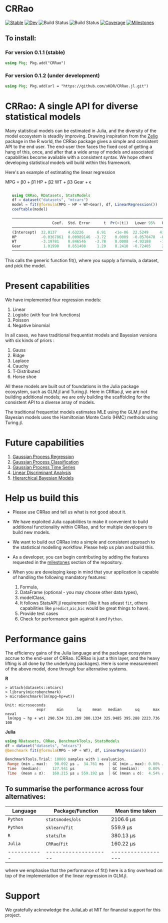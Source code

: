 # CRRao

[![Stable](https://img.shields.io/badge/docs-stable-blue.svg)](https://xKDR.github.io/CRRao.jl/stable)
[![Dev](https://img.shields.io/badge/docs-dev-blue.svg)](https://xKDR.github.io/CRRao.jl/dev)
![Build Status](https://github.com/xKDR/CRRao.jl/actions/workflows/ci.yml/badge.svg)
![Build Status](https://github.com/xKDR/CRRao.jl/actions/workflows/documentation.yml/badge.svg)
[![Coverage](https://codecov.io/gh/xKDR/CRRao.jl/branch/main/graph/badge.svg)](https://codecov.io/gh/xKDR/CRRao.jl)
[![Milestones](https://img.shields.io/badge/-milestones-brightgreen)](https://github.com/xKDR/CRRao.jl/milestones)

## To install: 
### For version 0.1.1 (stable)
```Julia
using Pkg; Pkg.add("CRRao")
```
### For version 0.1.2 (under development)
```Julia
using Pkg; Pkg.add(url = "https://github.com/xKDR/CRRao.jl.git")
```

# CRRao: A single API for diverse statistical models

Many statistical models can be estimated in Julia, and the diversity of the model ecosystem is steadily improving. Drawing inspiration from the [Zelig](http://docs.zeligproject.org/index.html) package in the R world, the CRRao package gives a simple and consistent API to the end user. The end-user then faces the fixed cost of getting a hang of this, once, and after that a wide array of models and associated capabilities become available with a consistent syntax. We hope others developing statistical models will build within this framework. 

Here's an example of estimating the linear regression

MPG = β0 + β1 HP + β2 WT + β3 Gear + ϵ

```Julia

   using CRRao, RDatasets, StatsModels
   df = dataset("datasets", "mtcars")
   model = fit(@formula(MPG ~ HP + WT+Gear), df, LinearRegression())
   coeftable(model)

   ────────────────────────────────────────────────────────────────────────────
                     Coef.  Std. Error      t  Pr(>|t|)   Lower 95%   Upper 95%
   ────────────────────────────────────────────────────────────────────────────
   (Intercept)  32.0137     4.63226      6.91    <1e-06  22.5249     41.5024
   HP           -0.0367861  0.00989146  -3.72    0.0009  -0.0570478  -0.0165243
   WT           -3.19781    0.846546    -3.78    0.0008  -4.93188    -1.46374
   Gear          1.01998    0.851408     1.20    0.2410  -0.72405     2.76401
   ────────────────────────────────────────────────────────────────────────────

   ```

This calls the generic function fit(), where you supply a formula, a dataset, and pick the model.

# Present capabilities

We have implemented four regression models:
1. Linear
2. Logistic (with four link functions) 
3. Poisson 
4. Negative binomial

In all cases, we have traditional frequentist models and Bayesian versions with six kinds of priors :

1. Gauss
2. Ridge
3. Laplace
4. Cauchy
5. T-Distributed
6. Horse shoe 


All these models are built out of foundations in the Julia package ecosystem, such as GLM.jl and Turing.jl. Here in CRRao.jl, we are not building additional models; we are only building the scaffolding for the consistent API to a diverse array of models.

The traditional frequentist models estimates MLE using the GLM.jl and the Bayesian models uses the Hamiltonian Monte Carlo (HMC) methods using Turing.jl.

# Future capabilities
1. [Gaussian Process Regression](https://github.com/xKDR/CRRao.jl/issues/44)
2. [Gaussian Process Classification](https://github.com/xKDR/CRRao.jl/issues/42)
3. [Gaussian Process Time Series](https://github.com/xKDR/CRRao.jl/issues/43)
4. [Linear Discriminant Analysis](https://github.com/xKDR/CRRao.jl/issues/25)
5. [Hierarchical Bayesian Models](https://github.com/xKDR/CRRao.jl/issues/49)



# Help us build this

+ Please use CRRao and tell us what is not good about it.

+ We have exploited Julia capabilities to make it convenient to build additional functionality within CRRao, and for multiple developers to build new models.

+ We want to build out CRRao into a simple and consistent approach to the statistical modelling workflow. Please help us plan and build this.

+ As a developer, you can begin contributing by adding the features requested in the [milestones](https://github.com/xKDR/CRRao.jl/milestones) section of the repository. 

+ When you are developing keep in mind that your application is capable of handling the following mandatory features:
   1. Formula,
   2. DataFrame (optional - you may choose other data types),
   3. modelClass,
   4. It follows StatsAPI.jl requirement (like it has atleast `fit`, others capabilities like `predict`,`aic`,`bic` would be great things to have).
   5. Provide test cases
   6. Check for performance gain against `R` and `Python`.

# Performance gains

The efficiency gains of the Julia language and the package ecosystem accrue to the end-user of CRRao. (CRRao is just a thin layer, and the heavy lifting is all done by the underlying packages). Here is some measurement of the above model, done through four alternative systems.

**R**
```{r}
> attach(datasets::mtcars)
> library(microbenchmark)
> microbenchmark(lm(mpg~hp+wt))
```

```{r}
Unit: microseconds
              expr     min      lq     mean   median      uq      max neval
 lm(mpg ~ hp + wt) 290.534 311.209 380.1334 325.9485 395.288 2223.736   100
```
**Julia**
```julia
using RDatasets, CRRao, BenchmarkTools, StatsModels
df = dataset("datasets", "mtcars")
@benchmark fit(@formula(MPG ~ HP + WT), df, LinearRegression())
```

```julia
BenchmarkTools.Trial: 10000 samples with 1 evaluation.
 Range (min … max):   90.092 μs …  34.761 ms  ┊ GC (min … max): 0.00% … 0.00%
 Time  (median):     127.941 μs               ┊ GC (median):    0.00%
 Time  (mean ± σ):   160.215 μs ± 559.192 μs  ┊ GC (mean ± σ):  4.54% ± 3.30%
```

To summarise the performance across four alternatives:
--------------------------------------------------
Language   |   Package/Function |    Mean time taken
-----------| -------------------|------------------
`Python`   |  `statsmodes`/`ols`|  2106.6 μs
`Python`   |  `sklearn`/`fit`   |   559.9 μs
`R`        |  `stats`/`lm`      |   380.13 μs
`Julia`    |  `CRRao`/`fit`     |    160.22 μs
-----------|--------------------|------------------

where we emphasise that the performance of fit() here is a tiny overhead on top of the implementation of the linear regression in GLM.jl.

# Support

We gratefully acknowledge the JuliaLab at MIT for financial support for this project.
